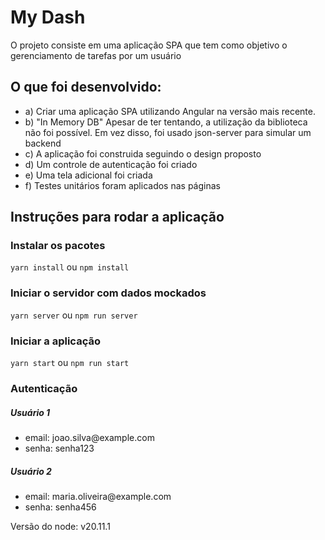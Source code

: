 # My Dash

<p>O projeto consiste em uma aplicação SPA que tem como objetivo o gerenciamento de tarefas por um usuário</p>

## O que foi desenvolvido:

<ul>
<li>a) Criar uma aplicação SPA utilizando Angular na versão mais recente.</li>
<li>b) "In Memory DB" Apesar de ter tentando, a utilização da biblioteca não foi possível. Em vez disso, foi usado json-server para simular um backend</li>
<li>c) A aplicação foi construida seguindo o design proposto</li>
<li>d) Um controle de autenticação foi criado</li>
<li>e) Uma tela adicional foi criada</li>
<li>f) Testes unitários foram aplicados nas páginas</li>
</ul>

## Instruções para rodar a aplicação

### Instalar os pacotes
```yarn install```
ou 
```npm install```
### Iniciar o servidor com dados mockados
```yarn server```
ou
```npm run server```

### Iniciar a aplicação
```yarn start```
ou
```npm run start```

### Autenticação
<h5>
Usuário 1
</h5>
<ul>
<li>email: joao.silva@example.com</li>
<li>senha: senha123</li>
</ul>

<h5>
Usuário 2
</h5>
<ul>
<li>email: maria.oliveira@example.com</li>
<li>senha: senha456</li>
</ul>


<p>Versão do node: v20.11.1</p>
